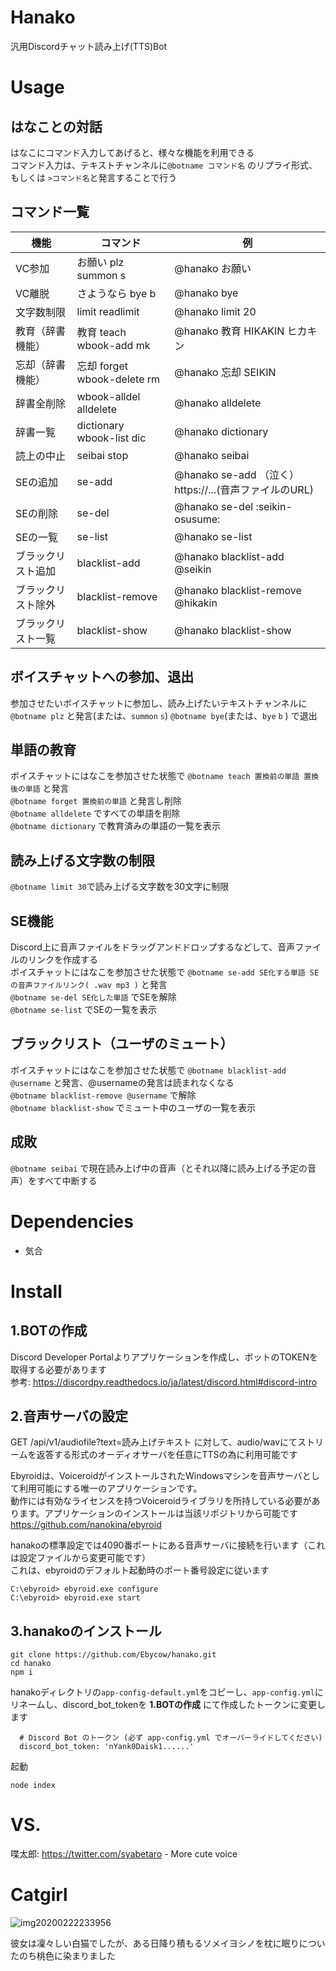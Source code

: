 # Hanako
汎用Discordチャット読み上げ(TTS)Bot

# Usage
## はなことの対話
はなこにコマンド入力してあげると、様々な機能を利用できる  
コマンド入力は、テキストチャンネルに`@botname コマンド名` のリプライ形式、もしくは `>コマンド名`と発言することで行う
## コマンド一覧

| 機能               | コマンド                    | 例                                                     |
|--------------------|-----------------------------|--------------------------------------------------------|
| VC参加             | お願い plz summon s         | @hanako お願い                                         |
| VC離脱             | さようなら bye b            | @hanako bye                                            |
| 文字数制限         | limit readlimit             | @hanako limit 20                                       |
| 教育（辞書機能）   | 教育 teach wbook-add mk     | @hanako 教育 HIKAKIN ヒカキン                          |
| 忘却（辞書機能）   | 忘却 forget wbook-delete rm | @hanako 忘却 SEIKIN                                    |
| 辞書全削除         | wbook-alldel alldelete      | @hanako alldelete                                      |
| 辞書一覧           | dictionary wbook-list dic   | @hanako dictionary                                     |
| 読上の中止         | seibai stop                 | @hanako seibai                                         |
| SEの追加           | se-add                      | @hanako se-add （泣く） https://...(音声ファイルのURL) |
| SEの削除           | se-del                      | @hanako se-del :seikin-osusume:                        |
| SEの一覧           | se-list                     | @hanako se-list                                        |
| ブラックリスト追加 | blacklist-add               | @hanako blacklist-add @seikin                          |
| ブラックリスト除外 | blacklist-remove            | @hanako blacklist-remove @hikakin                      |
| ブラックリスト一覧 | blacklist-show              | @hanako blacklist-show                                 |

## ボイスチャットへの参加、退出
参加させたいボイスチャットに参加し、読み上げたいテキストチャンネルに`@botname plz` と発言(または、`summon` `s`)
`@botname bye`(または、`bye` `b` ) で退出

## 単語の教育
ボイスチャットにはなこを参加させた状態で `@botname teach 置換前の単語 置換後の単語` と発言  
`@botname forget 置換前の単語` と発言し削除  
`@botname alldelete` ですべての単語を削除  
`@botname dictionary` で教育済みの単語の一覧を表示

## 読み上げる文字数の制限
`@botname limit 30`で読み上げる文字数を30文字に制限
 
## SE機能
Discord上に音声ファイルをドラッグアンドドロップするなどして、音声ファイルのリンクを作成する  
ボイスチャットにはなこを参加させた状態で `@botname se-add SE化する単語 SEの音声ファイルリンク( .wav mp3 )` と発言  
`@botname se-del SE化した単語` でSEを解除  
`@botname se-list` でSEの一覧を表示
 
## ブラックリスト（ユーザのミュート）
ボイスチャットにはなこを参加させた状態で `@botname blacklist-add @username` と発言、@usernameの発言は読まれなくなる  
`@botname blacklist-remove @username` で解除  
`@botname blacklist-show` でミュート中のユーザの一覧を表示
 
## 成敗
`@botname seibai` で現在読み上げ中の音声（とそれ以降に読み上げる予定の音声）をすべて中断する

# Dependencies
* 気合

# Install
## 1.BOTの作成
Discord Developer Portalよりアプリケーションを作成し、ボットのTOKENを取得する必要があります  
参考: https://discordpy.readthedocs.io/ja/latest/discord.html#discord-intro

## 2.音声サーバの設定
GET /api/v1/audiofile?text=読み上げテキスト に対して、audio/wavにてストリームを返答する形式のオーディオサーバを任意にTTSの為に利用可能です

Ebyroidは、VoiceroidがインストールされたWindowsマシンを音声サーバとして利用可能にする唯一のアプリケーションです。  
動作には有効なライセンスを持つVoiceroidライブラリを所持している必要があります。アプリケーションのインストールは当該リポジトリから可能です https://github.com/nanokina/ebyroid

hanakoの標準設定では4090番ポートにある音声サーバに接続を行います（これは設定ファイルから変更可能です）  
これは、ebyroidのデフォルト起動時のポート番号設定に従います

```
C:\ebyroid> ebyroid.exe configure
C:\ebyroid> ebyroid.exe start 
```

## 3.hanakoのインストール
```
git clone https://github.com/Ebycow/hanako.git
cd hanako
npm i
```

hanakoディレクトリの`app-config-default.yml`をコピーし、`app-config.yml`にリネームし、discord_bot_tokenを **1.BOTの作成** にて作成したトークンに変更します

```
  # Discord Bot のトークン (必ず app-config.yml でオーバーライドしてください)
  discord_bot_token: 'nYank0Daisk1......'
```

起動
```
node index
```

# VS.
喋太郎: https://twitter.com/syabetaro - More cute voice

# Catgirl
![img20200222233956](https://user-images.githubusercontent.com/18446038/75094313-4a370d80-55cd-11ea-9af1-71cec1bf1d20.png)

彼女は凜々しい白猫でしたが、ある日降り積もるソメイヨシノを枕に眠りについたのち桃色に染まりました
